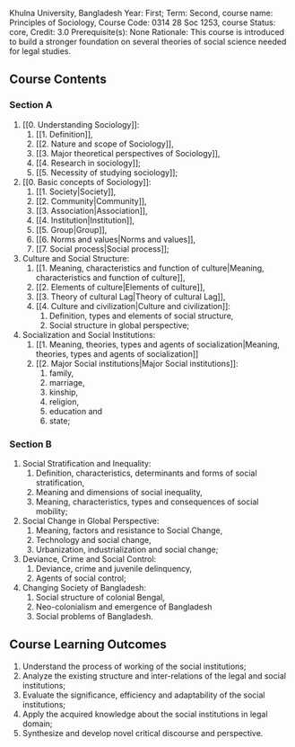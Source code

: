 Khulna University, Bangladesh
Year: First; Term: Second,
course name: Principles of Sociology,
Course Code: 0314 28 Soc 1253,
course Status: core,
Credit: 3.0
Prerequisite(s): None
Rationale: This course is introduced to build a stronger foundation on several theories of social science needed for legal studies.
## Course Contents
### Section A
1. [[0. Understanding Sociology]]:
	1. [[1. Definition]],
	2. [[2. Nature and scope of Sociology]],
	3. [[3. Major theoretical perspectives of Sociology]],
	4. [[4. Research in sociology]];
	5. [[5. Necessity of studying sociology]];
2. [[0. Basic concepts of Sociology]]:
	1. [[1. Society|Society]],
	2. [[2. Community|Community]],
	3. [[3. Association|Association]],
	4. [[4. Institution|Institution]],
	5. [[5. Group|Group]],
	6. [[6. Norms and values|Norms and values]],
	7. [[7. Social process|Social process]];
3. Culture and Social Structure:
	1. [[1. Meaning, characteristics and function of culture|Meaning, characteristics and function of culture]],
	2. [[2. Elements of culture|Elements of culture]],
	3. [[3. Theory of cultural Lag|Theory of cultural Lag]],
	4. [[4. Culture and civilization|Culture and civilization]]:
		1. Definition, types and elements of social structure,
		2. Social structure in global perspective;
4. Socialization and Social Institutions:
	1. [[1. Meaning, theories, types and agents of socialization|Meaning, theories, types and agents of socialization]]
	2. [[2. Major Social institutions|Major Social institutions]]: 
		1. family, 
		2. marriage, 
		3. kinship, 
		4. religion, 
		5. education and 
		6. state;

### Section B
1. Social Stratification and Inequality:
	1. Definition, characteristics, determinants and forms of social stratification,
	2. Meaning and dimensions of social inequality,
	3. Meaning, characteristics, types and consequences of social mobility;
2. Social Change in Global Perspective:
	1. Meaning, factors and resistance to Social Change,
	2. Technology and social change,
	3. Urbanization, industrialization and social change;
3. Deviance, Crime and Social Control:
	1. Deviance, crime and juvenile delinquency,
	2. Agents of social control;
4. Changing Society of Bangladesh:
	1. Social structure of colonial Bengal,
	2. Neo-colonialism and emergence of Bangladesh
	3. Social problems of Bangladesh.
## Course Learning Outcomes
1. Understand the process of working of the social institutions;
2. Analyze the existing structure and inter-relations of the legal and social institutions;
3. Evaluate the significance, efficiency and adaptability of the social institutions;
4. Apply the acquired knowledge about the social institutions in legal domain;
5. Synthesize and develop novel critical discourse and perspective.